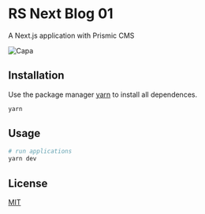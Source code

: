 
# RS Next Blog 01

A Next.js application with Prismic CMS

![Capa](https://user-images.githubusercontent.com/53949076/136479469-2aed1835-9f8b-4a91-9c89-f8bce7eb1488.png)


## Installation

Use the package manager [yarn](https://yarnpkg.com) to install all dependences.

```bash
yarn
```

## Usage

```bash
# run applications
yarn dev
```
## License
[MIT](https://choosealicense.com/licenses/mit/)
